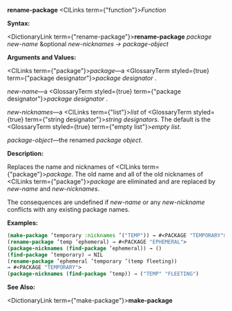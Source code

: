 **rename-package** <ClLinks  term={"function"}><i>Function</i></ClLinks> 



**Syntax:** 



<DictionaryLink  term={"rename-package"}><b>rename-package</b></DictionaryLink> *package new-name* &amp;optional *new-nicknames → package-object* 



**Arguments and Values:** 



<ClLinks  term={"package"}><i>package</i></ClLinks>—a <GlossaryTerm styled={true} term={"package designator"}><i>package designator</i></GlossaryTerm> . 



*new-name*—a <GlossaryTerm styled={true} term={"package designator"}><i>package designator</i></GlossaryTerm> . 



*new-nicknames*—a <ClLinks  term={"list"}><i>list</i></ClLinks> of <GlossaryTerm styled={true} term={"string designator"}><i>string designators</i></GlossaryTerm>. The default is the <GlossaryTerm styled={true} term={"empty list"}><i>empty list</i></GlossaryTerm>. 



*package-object*—the renamed *package object*. 



**Description:** 



Replaces the name and nicknames of <ClLinks  term={"package"}><i>package</i></ClLinks>. The old name and all of the old nicknames of <ClLinks  term={"package"}><i>package</i></ClLinks> are eliminated and are replaced by *new-name* and *new-nicknames*. 



The consequences are undefined if *new-name* or any *new-nickname* conflicts with any existing package names. 







 



 



**Examples:**
```lisp
(make-package ’temporary :nicknames ’("TEMP")) → #<PACKAGE "TEMPORARY"> 
(rename-package ’temp ’ephemeral) → #<PACKAGE "EPHEMERAL"> 
(package-nicknames (find-package ’ephemeral)) → () 
(find-package ’temporary) → NIL 
(rename-package ’ephemeral ’temporary ’(temp fleeting)) 
→ #<PACKAGE "TEMPORARY"> 
(package-nicknames (find-package ’temp)) → ("TEMP" "FLEETING") 
```
**See Also:** 



<DictionaryLink  term={"make-package"}><b>make-package</b></DictionaryLink> 



